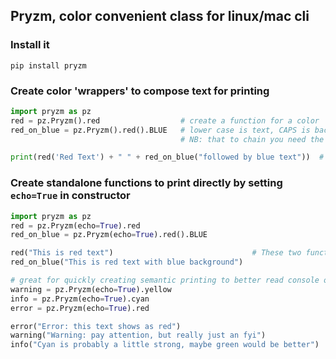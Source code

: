 ## Pryzm, color convenient class for linux/mac cli

### Install it

```pip install pryzm```


### Create color 'wrappers' to compose text for printing
```python
import pryzm as pz
red = pz.Pryzm().red                  # create a function for a color
red_on_blue = pz.Pryzm().red().BLUE   # lower case is text, CAPS is background.
                                      # NB: that to chain you need the () to capture the 'self' return

print(red('Red Text') + " " + red_on_blue("followed by blue text"))  # prints red and blue text 
```


### Create standalone functions to print directly by setting `echo=True` in constructor
```python
import pryzm as pz
red = pz.Pryzm(echo=True).red
red_on_blue = pz.Pryzm(echo=True).red().BLUE

red("This is red text")                               # These two functions now print directly
red_on_blue("This is red text with blue background")

# great for quickly creating semantic printing to better read console output!
warning = pz.Pryzm(echo=True).yellow
info = pz.Pryzm(echo=True).cyan
error = pz.Pryzm(echo=True).red

error("Error: this text shows as red")
warning("Warning: pay attention, but really just an fyi")
info("Cyan is probably a little strong, maybe green would be better")
```
